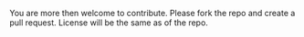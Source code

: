You are more then welcome to contribute. Please fork the repo and create a pull request. License will be the same as of the repo.
